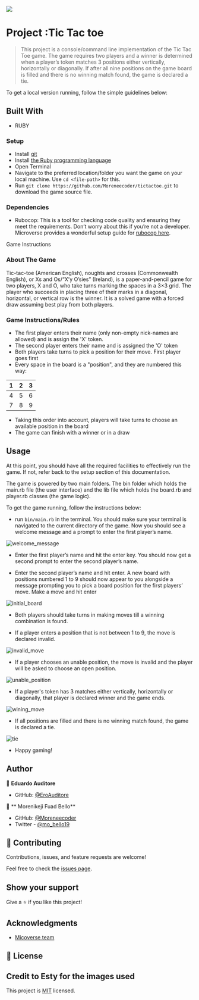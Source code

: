 ![](https://img.shields.io/badge/Microverse-blueviolet)

# Project :Tic Tac toe

> This project is a console/command line implementation of the Tic Tac Toe game. The game requires two players and a winner is determined when a player’s token matches 3 positions either vertically, horizontally or diagonally. If after all nine positions on the game board is filled and there is no winning match found, the game is declared a tie.

To get a local version running, follow the simple guidelines below:

## Built With

- RUBY

### Setup

- Install [git](https://git-scm.com/downloads)
- Install [the Ruby programming language](https://ruby-doc.org/downloads/)
- Open Terminal
- Navigate to the preferred location/folder you want the game on your local machine. Use `cd <file-path>` for this.
- Run `git clone https://github.com/Moreneecoder/tictactoe.git` to download the game source file.

### Dependencies

- Rubocop: This is a tool for checking code quality and ensuring they meet the requirements. Don’t worry about this if you’re not a developer. Microverse provides a wonderful setup guide for [rubocop here](https://github.com/microverseinc/linters-config/tree/master/ruby).

Game Instructions

### About The Game

Tic-tac-toe (American English), noughts and crosses (Commonwealth English), or Xs and Os/“X’y O’sies” (Ireland), is a paper-and-pencil game for two players, X and O, who take turns marking the spaces in a 3×3 grid. The player who succeeds in placing three of their marks in a diagonal, horizontal, or vertical row is the winner. It is a solved game with a forced draw assuming best play from both players.

### Game Instructions/Rules

* The first player enters their name (only non-empty nick-names are allowed) and is assign the 'X' token.
* The second player enters their name and is assigned the 'O' token
* Both players take turns to pick a position for their move. First player goes first
* Every space in the board is a "position", and they are numbered this way:

| 1 	| 2 	| 3 	|
|-	|-	|-	|
| 4 	| 5 	| 6 	|
| 7 	| 8 	| 9 	|

* Taking this order into account, players will take turns to choose an available position in the board
* The game can finish with a winner or in a draw


## Usage

At this point, you should have all the required facilities to effectively run the game. If not, refer back to the setup section of this documentation.

The game is powered by two main folders. The bin folder which holds the main.rb file (the user interface) and the lib file which holds the board.rb and player.rb classes (the game logic).

To get the game running, follow the instructions below:

- run `bin/main.rb` in the terminal. You should make sure your terminal is navigated to the current directory of the game. Now you should see a welcome message and a prompt to enter the first player’s name.

![welcome_message](https://user-images.githubusercontent.com/60273425/109024510-77f0df80-7683-11eb-9fb8-a54f69de7155.PNG)

- Enter the first player’s name and hit the enter key. You should now get a second prompt to enter the second player’s name.

- Enter the second player’s name and hit enter. A new board with positions numbered 1 to 9 should now appear to you alongside a message prompting you to pick a board position for the first players’ move. Make a move and hit enter

![initial_board](https://user-images.githubusercontent.com/60273425/109024795-ba1a2100-7683-11eb-85c8-5bc2cec38081.PNG)

- Both players should take turns in making moves till a winning combination is found.

- If a player enters a position that is not between 1 to 9, the move is declared invalid.

![invalid_move](https://user-images.githubusercontent.com/60273425/109025810-b044ed80-7684-11eb-9aca-202845855f46.PNG)

- If a player chooses an unable position, the move is invalid and the player will be asked to choose an open position.

![unable_position](https://user-images.githubusercontent.com/60273425/109025989-de2a3200-7684-11eb-86a1-c8acb61b49e9.PNG)

- If a player's token has 3 matches either vertically, horizontally or diagonally, that player is declared winner and the game ends.

![wining_move](https://user-images.githubusercontent.com/60273425/109026186-15004800-7685-11eb-82c4-39c177f1a2f2.PNG)

- If all positions are filled and there is no winning match found, the game is declared a tie.

![tie](https://user-images.githubusercontent.com/60273425/109026833-ca330000-7685-11eb-9c97-e6d4f88ae66b.PNG)

- Happy gaming!

## Author

👤 **Eduardo Auditore**

- GitHub: [@EroAuditore](https://github.com/EroAuditore)

👤 ** Morenikeji Fuad Bello**

- GitHub: [@Moreneecoder](https://github.com/Moreneecoder)
- Twitter - [@mo_bello19](https://twitter.com/mo_bello19)

## 🤝 Contributing

Contributions, issues, and feature requests are welcome!

Feel free to check the [issues page](https://github.com/issues).

## Show your support

Give a ⭐️ if you like this project!

## Acknowledgments

- [Micoverse team](https://microverse.pathwright.com/library/fast-track-curriculum/69047/path/step/57421588/)

## 📝 License

## Credit to Esty for the images used

This project is [MIT](https://opensource.org/licenses/MIT) licensed.
